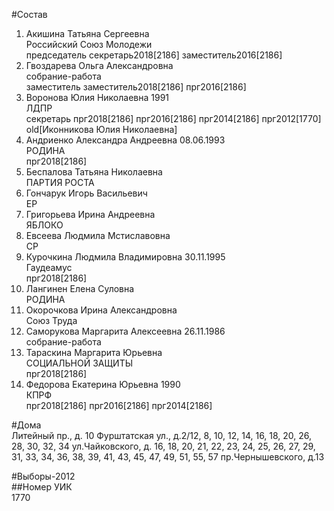 #Состав  
1. Акишина Татьяна Сергеевна  
    Российский Союз Молодежи  
    председатель секретарь2018[2186] заместитель2016[2186]  
2. Гвоздарева Ольга Александровна  
    собрание-работа  
    заместитель заместитель2018[2186] прг2016[2186]  
3. Воронова Юлия Николаевна 1991  
    ЛДПР  
    секретарь прг2018[2186] прг2016[2186] прг2014[2186] прг2012[1770] old[Иконникова Юлия Николаевна]  
4. Андриенко Александра Андреевна 08.06.1993  
    РОДИНА  
    прг2018[2186]  
5. Беспалова Татьяна Николаевна  
    ПАРТИЯ РОСТА  
6. Гончарук Игорь Васильевич  
    ЕР  
7. Григорьева Ирина Андреевна  
    ЯБЛОКО  
8. Евсеева Людмила Мстиславовна  
    СР  
9. Курочкина Людмила Владимировна 30.11.1995  
    Гаудеамус  
    прг2018[2186]  
10. Лангинен Елена Суловна  
    РОДИНА  
11. Окорочкова Ирина Александровна  
    Союз Труда  
12. Саморукова Маргарита Алексеевна 26.11.1986  
    собрание-работа  
13. Тараскина Маргарита Юрьевна  
    СОЦИАЛЬНОЙ ЗАЩИТЫ  
    прг2018[2186]  
14. Федорова Екатерина Юрьевна 1990  
    КПРФ  
    прг2018[2186] прг2016[2186] прг2014[2186]  
  
#Дома  
Литейный пр., д. 10 Фурштатская ул., д.2/12, 8, 10, 12, 14, 16, 18, 20, 26, 28, 30, 32, 34 ул.Чайковского, д. 16, 18, 20, 21, 22, 23, 24, 25, 26, 27, 29, 31, 33, 34, 36, 38, 39, 41, 43, 45, 47, 49, 51, 55, 57 пр.Чернышевского, д.13  
  
#Выборы-2012  
##Номер УИК  
1770  
